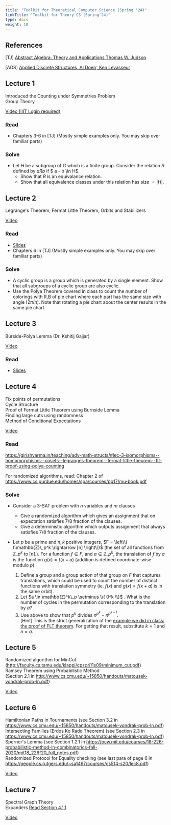 ```yaml
---
title: "Toolkit for Theoretical Computer Science (Spring '24)"
linkTitle: "Toolkit for Theory CS (Spring'24)"
type: docs
weight: 10
---
```



## References


[TJ] [Abstract Algebra: Theory and Applications Thomas W. Judson](http://abstract.ups.edu/download/aata-20180801.pdf)

[ADS] [Applied Discrete Structures, Al Doerr, Ken Levasseur](https://discretemath.org/ads-latex/ads.pdf)


## Lecture 1  

Introduced the Counting under Symmetries Problem  
Group Theory  

[Video (IIIT Login required)](https://iiitaphyd-my.sharepoint.com/personal/dcr_iiit_ac_in/_layouts/15/stream.aspx?id=%2Fpersonal%2Fdcr%5Fiiit%5Fac%5Fin%2FDocuments%2FProf%2E%20Girish%20Varma%2004%2D3%2D2024%20%2Emov&referrer=StreamWebApp%2EWeb&referrerScenario=AddressBarCopied%2Eview)

### Read
- Chapters 3-6 in [TJ] (Mostly simple examples only. You may skip over familiar parts)

### Solve

- Let $H$ be a subgroup of $G$ which is a finite group. Consider the relation $R$ defined by $aRb$ if $ a - b \in H$. 
  - Show that $R$ is an equivalance relation.
  - Show that all equivalence classes under this relation has size $= |H|$.


## Lecture 2  
Legrange's Theorem, Fermat Little Theorem, Orbits and Stabilizers

[Video](https://iiitaphyd-my.sharepoint.com/personal/dcr_iiit_ac_in/_layouts/15/stream.aspx?id=%2Fpersonal%2Fdcr%5Fiiit%5Fac%5Fin%2FDocuments%2FProf%2E%20Girish%20Varma%2007%2D03%2D2024%2Emov&referrer=StreamWebApp%2EWeb&referrerScenario=AddressBarCopied%2Eview)

### Read
- [Slides](https://www.math.cmu.edu/~af1p/Teaching/Combinatorics/Slides/Polya.pdf)
- Chapters 6 in [TJ] (Mostly simple examples only. You may skip over familiar parts)

### Solve

- A cyclic group is a group which is generated by a single element. Show that all subgroups of a cyclic group are also cyclic.
- Use the Polya Theorem covered in class to count the number of colorings with R,B of pie chart where each part has the same size with angle ($2\pi/n$). Note that rotating a pie chart about the center results in the same pie chart.


## Lecture 3 
Burside-Polya Lemma (Dr. Kshitij Gajjar)

[Video](https://iiitaphyd-my.sharepoint.com/:v:/g/personal/dcr_iiit_ac_in/EcnVQtF0JxNPolTFZo8uLloB4UAdcm4_SenqbDur17Ul2A?nav=eyJyZWZlcnJhbEluZm8iOnsicmVmZXJyYWxBcHAiOiJTdHJlYW1XZWJBcHAiLCJyZWZlcnJhbFZpZXciOiJTaGFyZURpYWxvZy1MaW5rIiwicmVmZXJyYWxBcHBQbGF0Zm9ybSI6IldlYiIsInJlZmVycmFsTW9kZSI6InZpZXcifX0%3D&e=8YBOxD)

### Read
- [Slides](https://www.math.cmu.edu/~af1p/Teaching/Combinatorics/Slides/Polya.pdf)


## Lecture 4 
Fix points of permutations  
Cycle Structure  
Proof of Fermat Little Theorem using Burnside Lemma   
Finding large cuts using randomness  
Method of Conditional Expectations

[Video](https://iiitaphyd-my.sharepoint.com/:v:/g/personal/dcr_iiit_ac_in/EdceLDf1LXlIqjdyZz-SBvUB55HG2mME2dCk8F_yyMlRTw?e=vFvjxP&nav=eyJyZWZlcnJhbEluZm8iOnsicmVmZXJyYWxBcHAiOiJTdHJlYW1XZWJBcHAiLCJyZWZlcnJhbFZpZXciOiJTaGFyZURpYWxvZy1MaW5rIiwicmVmZXJyYWxBcHBQbGF0Zm9ybSI6IldlYiIsInJlZmVycmFsTW9kZSI6InZpZXcifX0%3D)

### Read


https://girishvarma.in/teaching/adv-math-structs/#lec-3-isomorphisms--homomorphisms--cosets--legranges-theorem--fermat-little-theorem--flt-proof-using-polya-counting   

For randomized algorithms, read: Chapter 2 of https://www.cs.purdue.edu/homes/spa/courses/pg17/mu-book.pdf 

### Solve

- Consider a 3-SAT problem with $n$ variables and $m$ clauses
  - Give a randomized algorithm which gives an assignment that on expectation satisfies $7/8$ fraction of the clauses.
  - Give a deterministic algorithm which outputs assignment that always satisfies $7/8$ fraction of the clauses.  
  
         
- Let $p$ be a prime and $n, k$ positive integers, $F = \left\\{ f:\mathbb{Z}\_p^k \rightarrow [n] \right\\}$ (the set of all functions from $\mathbb{Z}\_p^k$ to $[n]$.). For a function $f \in F$, and $a \in \mathbb{Z}\_p^k$, the translation of $f$ by $a$ is the function $g(x) = f(x + a)$ (addition is defined coordinate-wise modulo $p$).  
  1. Define a group and a group action of that group on $F$ that captures translations, which could be used to count the number of distinct functions with translation symmetry (ie. $f(x)$ and $g(x) = f(x + a)$ is in the same orbit).
  2. Let $a \in \mathbb{Z}^k\_p \setminus \\{ 0^k \\}$ . What is the number of cycles in the permutation corresponding to the translation by $a$?  
  3. Use above to show that $p^k$ divides $n^{p^k} - n^{p^{k-1}}$.    
    [Hint] This is the strict generalization of the [example we did in class: the proof of FLT theorem](https://keriimov.wordpress.com/2015/05/24/a-combinatorial-proof-for-fermats-little-theorem-2/). For getting that result, substitute $k=1$ and $n = a$.

## Lecture 5 
Randomized algorithm for MinCut.    
(http://faculty.cs.tamu.edu/klappi/cpsc411s09/minimum_cut.pdf)  
Ramsey Theorem using Probabilistic Method   
 (Section 2.1 in http://www.cs.cmu.edu/~15850/handouts/matousek-vondrak-prob-ln.pdf)


[Video](https://iiitaphyd-my.sharepoint.com/:v:/g/personal/dcr_iiit_ac_in/ERU5TD4d00FEkkvURB-5QvEBJAsuv2j9Cnhj7fO9k5_Kzw?nav=eyJyZWZlcnJhbEluZm8iOnsicmVmZXJyYWxBcHAiOiJTdHJlYW1XZWJBcHAiLCJyZWZlcnJhbFZpZXciOiJTaGFyZURpYWxvZy1MaW5rIiwicmVmZXJyYWxBcHBQbGF0Zm9ybSI6IldlYiIsInJlZmVycmFsTW9kZSI6InZpZXcifX0%3D&e=Lc7Owr)
  
## Lecture 6 
Hamiltonian Paths in Tournaments   (see Section 3.2 in https://www.cs.cmu.edu/~15850/handouts/matousek-vondrak-prob-ln.pdf)  
Intersecting Families (Erdos Ko Rado Theorem)  (see Section 2.3 in https://www.cs.cmu.edu/~15850/handouts/matousek-vondrak-prob-ln.pdf)  
Sperner's Lemma  (see Section 1.2.1 in https://ocw.mit.edu/courses/18-226-probabilistic-method-in-combinatorics-fall-2020/mit18_226f20_full_notes.pdf)  
Randomized Protocol for Equality checking  (see last para of page 6 in https://people.cs.rutgers.edu/~sa1497/courses/cs514-s20/lec8.pdf)  
 
[Video](https://iiitaphyd-my.sharepoint.com/:v:/g/personal/dcr_iiit_ac_in/EfRAv0V_9dhKhJOsBA85A38BdlO9SvYqxC8p4nyADTUrng?nav=eyJyZWZlcnJhbEluZm8iOnsicmVmZXJyYWxBcHAiOiJTdHJlYW1XZWJBcHAiLCJyZWZlcnJhbFZpZXciOiJTaGFyZURpYWxvZy1MaW5rIiwicmVmZXJyYWxBcHBQbGF0Zm9ybSI6IldlYiIsInJlZmVycmFsTW9kZSI6InZpZXcifX0%3D&e=AxvxCU)

## Lecture 7
Spectral Graph Theory  
Expanders [Read Section 4.1.1](https://people.seas.harvard.edu/~salil/pseudorandomness/expanders.pdf)   

[Video](https://iiitaphyd-my.sharepoint.com/:v:/g/personal/dcr_iiit_ac_in/Ea70DJJqjbJGlAPZd3f71aMBl29l5IB-d-ECP8tT3XEIfA?e=VDUFJK&nav=eyJyZWZlcnJhbEluZm8iOnsicmVmZXJyYWxBcHAiOiJTdHJlYW1XZWJBcHAiLCJyZWZlcnJhbFZpZXciOiJTaGFyZURpYWxvZy1MaW5rIiwicmVmZXJyYWxBcHBQbGF0Zm9ybSI6IldlYiIsInJlZmVycmFsTW9kZSI6InZpZXcifX0%3D)  

